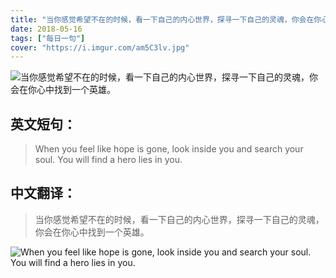 ```yaml
---
title: "当你感觉希望不在的时候，看一下自己的内心世界，探寻一下自己的灵魂，你会在你心中找到一个英雄。"
date: 2018-05-16
tags: ["每日一句"]
cover: "https://i.imgur.com/am5C3lv.jpg"
---
```


![当你感觉希望不在的时候，看一下自己的内心世界，探寻一下自己的灵魂，你会在你心中找到一个英雄。](https://i.imgur.com/9je4OUW.jpg)

## 英文短句：
> When you feel like hope is gone, look inside you and search your soul. You will find a hero lies in you. 

<!--more-->

## 中文翻译：
> 当你感觉希望不在的时候，看一下自己的内心世界，探寻一下自己的灵魂，你会在你心中找到一个英雄。

![When you feel like hope is gone, look inside you and search your soul. You will find a hero lies in you. ](https://i.imgur.com/pwmsS6k.jpg)

